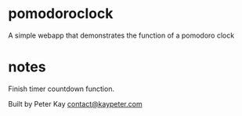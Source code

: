 # pomodoroclock
A simple webapp that demonstrates the function of a pomodoro clock

# notes
Finish timer countdown function.

Built by Peter Kay
contact@kaypeter.com
